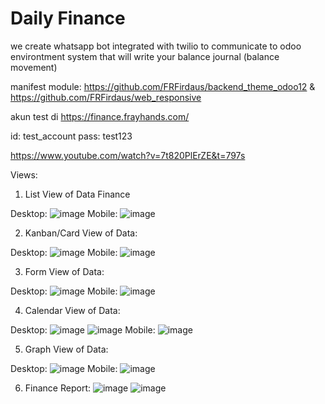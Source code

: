 # Daily Finance

we create whatsapp bot integrated with twilio to communicate to odoo environtment
system that will write your balance journal (balance movement)

manifest module: https://github.com/FRFirdaus/backend_theme_odoo12 & https://github.com/FRFirdaus/web_responsive

akun test di https://finance.frayhands.com/

id: test_account
pass: test123

https://www.youtube.com/watch?v=7t820PlErZE&t=797s

Views:
1. List View of Data Finance

Desktop:
![image](https://user-images.githubusercontent.com/40462921/151793933-b96b6a2b-07b9-4e39-9b8c-3869c8aaf97f.png)
Mobile:
![image](https://user-images.githubusercontent.com/40462921/151794154-eb1983f7-c34c-468b-b350-2daf19c4b5b3.png)

2. Kanban/Card View of Data:

Desktop:
![image](https://user-images.githubusercontent.com/40462921/151794069-bffceeb1-cfd8-4f0a-bb3f-0e6620c208f4.png)
Mobile:
![image](https://user-images.githubusercontent.com/40462921/151794107-ee3182c8-a465-4d43-b95d-1d062c9f6cdb.png)

3. Form View of Data:

Desktop:
![image](https://user-images.githubusercontent.com/40462921/151794275-a8ac49e6-e916-4a3d-83af-eb7e10b00624.png)
Mobile:
![image](https://user-images.githubusercontent.com/40462921/151794217-ee84f747-9d22-4d64-8774-fe25c85090f7.png)

4. Calendar View of Data:

Desktop:
![image](https://user-images.githubusercontent.com/40462921/151803541-32e9f586-b79a-46cb-b356-5ce8234c14ae.png)
![image](https://user-images.githubusercontent.com/40462921/151803602-09b257a2-59b1-447a-848c-ff371a8c53b5.png)
Mobile:
![image](https://user-images.githubusercontent.com/40462921/151807684-ff7fa2ef-3baf-4199-bffe-8efcad58e06c.png)

5. Graph View of Data:

Desktop:
![image](https://user-images.githubusercontent.com/40462921/151815284-f9bb3912-8f60-4812-905d-9a230b531cac.png)
Mobile:
![image](https://user-images.githubusercontent.com/40462921/151815388-94972505-cc87-4dc4-9d59-281dae2cb511.png)

6. Finance Report:
![image](https://user-images.githubusercontent.com/40462921/151833914-5191928c-3f8c-48a1-b6b1-6d61388f154d.png)
![image](https://user-images.githubusercontent.com/40462921/151834043-0402d045-4a8b-49d2-b839-342847f3cb3a.png)
